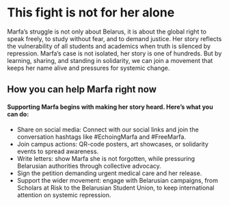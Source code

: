 # This fight is not for her alone
Marfa’s struggle is not only about Belarus, it is about the global right to speak freely, to study without fear, and to demand justice. Her story reflects the vulnerability of all students and academics when truth is silenced by repression. Marfa’s case is not isolated, her story is one of hundreds. But by learning, sharing, and standing in solidarity, we can join a movement that keeps her name alive and pressures for systemic change.

## How you can help Marfa right now

#### Supporting Marfa begins with making her story heard. Here’s what you can do:

- Share on social media: Connect with our social links and join the conversation hashtags like #EchoingMarfa and #FreeMarfa.
- Join campus actions: QR-code posters, art showcases, or solidarity events to spread awareness.
- Write letters: show Marfa she is not forgotten, while pressuring Belarusian authorities through collective advocacy.
- Sign the petition demanding urgent medical care and her release.
- Support the wider movement: engage with Belarusian campaigns, from Scholars at Risk to the Belarusian Student Union, to keep international attention on systemic repression.
